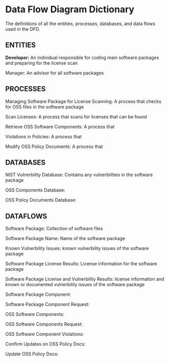 # Data Flow Diagram Dictionary

The definitions of all the entities, processes, databases, and data flows used in the DFD.

## ENTITIES

**Developer:** An individual responsible for coding main software packages and preparing for the license scan

Manager: An advisor for all software packages

## PROCESSES

Managing Software Package for License Scanning: A process that checks for OSS files in the software package

Scan Licenses: A process that scans for licenses that can be found

Retrieve OSS Software Components: A process that 

Violations in Policies: A process that 

Modify OSS Policy Documents: A process that 

## DATABASES

NIST Vulnerbility Database: Contains any vulnerbilities in the software package

OSS Components Database: 

OSS Policy Documents Database: 


## DATAFLOWS

Software Package: Collection of software files

Software Package Name: Name of the software package

Known Vulnerbility Issues: known vulnerbility issues of the software package

Software Package License Results: License information for the software package

Software Package License and Vulnerbility Results: license information and known or documented vulnerbility issues of the software package

Software Package Component: 

Software Package Component Request:

OSS Software Components:

OSS Software Components Request:

OSS Software Component Violations:

Confirm Updates on OSS Policy Docs:

Update OSS Policy Docs:

